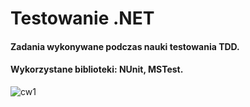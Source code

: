 # Testowanie .NET
#### Zadania wykonywane podczas nauki testowania TDD. <br/>
#### Wykorzystane biblioteki: NUnit, MSTest. <br/>
![cw1](https://github.com/KarolinaLewinska/Testowanie.NET/blob/main/cw1.PNG)
